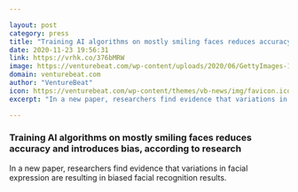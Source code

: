 ```yaml
---

layout: post
category: press
title: "Training AI algorithms on mostly smiling faces reduces accuracy and introduces bias, according to research"
date: 2020-11-23 19:56:31
link: https://vrhk.co/376bMRW
image: https://venturebeat.com/wp-content/uploads/2020/06/GettyImages-1199708189-e1600898324155.jpg?w=1200&strip=all
domain: venturebeat.com
author: "VentureBeat"
icon: https://venturebeat.com/wp-content/themes/vb-news/img/favicon.ico
excerpt: "In a new paper, researchers find evidence that variations in facial expression are resulting in biased facial recognition results."

---
```


### Training AI algorithms on mostly smiling faces reduces accuracy and introduces bias, according to research

In a new paper, researchers find evidence that variations in facial expression are resulting in biased facial recognition results.